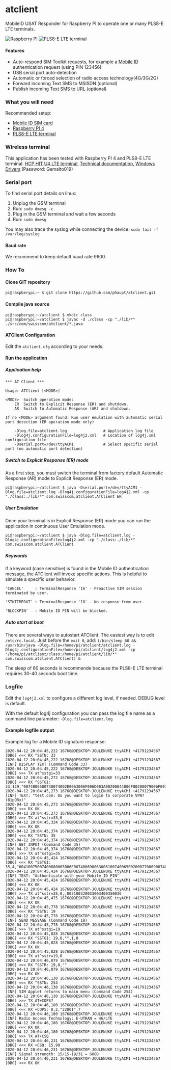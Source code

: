 # atclient
MobileID USAT Responder for Raspberry PI to operate one or many PLS8-E LTE terminals.

![Raspberry PI](img/raspi.jpg?raw=true "Raspberry PI") ![PLS8-E LTE terminal](img/hitu4.jpg?raw=true "HCP HIT wireless terminal")

#### Features

* Auto-respond SIM Toolkit requests, for example a [Mobile ID](https://mobileid.ch) authentication request (using PIN 123456)
* USB serial port auto-detection
* Automatic or forced selection of radio access technology(4G/3G/2G)
* Forward incoming Text SMS to MSISDN (optional)
* Publish incoming Text SMS to URL (optional)

### What you will need
Recommended setup:
* [Mobile ID SIM card](https://mobileid.ch)
* [Raspberry PI 4](https://www.raspberrypi.org/products/raspberry-pi-4-model-b)
* [PLS8-E LTE terminal](http://electronicshcp.com/product/hit-u4-lte)

### Wireless terminal

This application has been tested with Raspberry PI 4 and PLS8-E LTE terminal. [HCP HIT U4 LTE terminal](http://electronicshcp.com/product/hit-u4-lte), [Technical documentation](https://developer.gemalto.com/documentation/pls8-e-technical-documentation), [Windows Drivers](https://files.c-wm.net/index.php/s/GRPgoz5m7a73c54) (Password: Gemalto019)

### Serial port

To find serial port details on linux:

1. Unplug the GSM terminal
2. Run: `sudo dmesg -c`
3. Plug in the GSM terminal and wait a few seconds
4. Run: `sudo dmesg`

You may also trace the syslog while connecting the device: `sudo tail -f /var/log/syslog`

#### Baud rate

We recommend to keep default baud rate 9600. 

### How To

#### Clone GIT repository
`pi@raspberypi:~ $ git clone https://github.com/phaupt/atclient.git`

#### Compile java source
```
pi@raspberypi:~/atclient $ mkdir class
pi@raspberypi:~/atclient $ javac -d ./class -cp "./lib/*" ./src/com/swisscom/atclient/*.java
```

#### ATClient Configuration

Edit the `atclient.cfg` according to your needs.

#### Run the application

##### Application help
```
*** AT Client ***

Usage: ATClient [<MODE>]

<MODE>	Switch operation mode:
	ER	Switch to Explicit Response (ER) and shutdown.
	AR	Switch to Automatic Response (AR) and shutdown.

If no <MODE> argument found: Run user emulation with automatic serial port detection (ER operation mode only)

	-Dlog.file=atclient.log                # Application log file
	-Dlog4j.configurationFile=log4j2.xml   # Location of log4j.xml configuration file
	-Dserial.port=/dev/ttyACM1             # Select specific serial port (no automatic port detection)
```

##### Switch to Explicit Response (ER) mode

As a first step, you must switch the terminal from factory default Automatic Response (AR) mode to Explicit Response (ER) mode.

`pi@raspberypi:~/atclient $ java -Dserial.port=/dev/ttyACM1 -Dlog.file=atclient.log -Dlog4j.configurationFile=log4j2.xml -cp "./class:./lib/*" com.swisscom.atclient.ATClient ER`

##### User Emulation

Once your terminal is in Explicit Response (ER) mode you can run the application in continuous User Emulation mode.

`pi@raspberypi:~/atclient $ java -Dlog.file=atclient.log -Dlog4j.configurationFile=log4j2.xml -cp "./class:./lib/*" com.swisscom.atclient.ATClient`

##### Keywords

If a keyword (case sensitive) is found in the Mobile ID authentication message, the ATClient will invoke specific actions.
This is helpful to simulate a specific user behavior.

`'CANCEL'     : TerminalResponse '16' - Proactive SIM session terminated by user.`

`'STKTIMEOUT' : TerminalResponse '18' - No response from user.`

`'BLOCKPIN'   : Mobile ID PIN will be blocked.`

##### Auto start at boot

There are several ways to autostart ATClient. The easiest way is to edit `/etc/rc.local`. Just before the `exit 0`, add:
`(/bin/sleep 60 && /usr/bin/java -Dlog.file=/home/pi/atclient/atclient.log -Dlog4j.configurationFile=/home/pi/atclient/log4j2.xml -cp "/home/pi/atclient/class:/home/pi/atclient/lib/*" com.swisscom.atclient.ATClient) &`

The sleep of 60 seconds is recommende because the PLS8-E LTE terminal requires 30-40 seconds boot time.

### Logfile

Edit the `log4j2.xml` to configure a different log level, if needed. DEBUG level is default.

With the default log4j configuration you can pass the log file name as a command line parameter: `-Dlog.file=atclient.log`

#### Example logfile output

Example log for a Mobile ID signature response:
```
2020-04-12 20:04:45,222 16768@DESKTOP-JOULENUKE ttyACM1 +41791234567 [DBG] <<< RX ^SSTN: 33
2020-04-12 20:04:45,222 16768@DESKTOP-JOULENUKE ttyACM1 +41791234567 [INF] DISPLAY TEXT (Command Code 33)
2020-04-12 20:04:45,222 16768@DESKTOP-JOULENUKE ttyACM1 +41791234567 [DBG] >>> TX at^sstgi=33
2020-04-12 20:04:45,272 16768@DESKTOP-JOULENUKE ttyACM1 +41791234567 [DBG] <<< RX ^SSTGI: 33,129,"0074006500730074002E0063006F006D003A00200044006F00200079006F0075002000770061006E007400200074006F0020006C006F00670069006E00200074006F00200063006F00720070006F0072006100740065002000560050004E003F002000280038003100700051005200780029",0,1,0
2020-04-12 20:04:45,273 16768@DESKTOP-JOULENUKE ttyACM1 +41791234567 [INF] TEXT: "test.com: Do you want to login to corporate VPN? (81pQRx)"
2020-04-12 20:04:45,273 16768@DESKTOP-JOULENUKE ttyACM1 +41791234567 [DBG] <<< RX OK
2020-04-12 20:04:45,273 16768@DESKTOP-JOULENUKE ttyACM1 +41791234567 [DBG] >>> TX at^sstr=33,0
2020-04-12 20:04:45,324 16768@DESKTOP-JOULENUKE ttyACM1 +41791234567 [DBG] <<< RX OK
2020-04-12 20:04:45,374 16768@DESKTOP-JOULENUKE ttyACM1 +41791234567 [DBG] <<< RX ^SSTN: 35
2020-04-12 20:04:45,374 16768@DESKTOP-JOULENUKE ttyACM1 +41791234567 [INF] GET INPUT (Command Code 35)
2020-04-12 20:04:45,374 16768@DESKTOP-JOULENUKE ttyACM1 +41791234567 [DBG] >>> TX at^sstgi=35
2020-04-12 20:04:45,424 16768@DESKTOP-JOULENUKE ttyACM1 +41791234567 [DBG] <<< RX ^SSTGI: 35,4,"00410075007400680065006E0074006900630061007400650020007700690074006800200079006F007500720020004D006F00620069006C0065002000490044002000500049004E",1,15,"",1,0
2020-04-12 20:04:45,424 16768@DESKTOP-JOULENUKE ttyACM1 +41791234567 [INF] TEXT: "Authenticate with your Mobile ID PIN"
2020-04-12 20:04:45,424 16768@DESKTOP-JOULENUKE ttyACM1 +41791234567 [DBG] <<< RX OK
2020-04-12 20:04:45,424 16768@DESKTOP-JOULENUKE ttyACM1 +41791234567 [DBG] >>> TX at^sstr=35,0,,003100320033003400350036
2020-04-12 20:04:45,475 16768@DESKTOP-JOULENUKE ttyACM1 +41791234567 [DBG] <<< RX OK
2020-04-12 20:04:45,778 16768@DESKTOP-JOULENUKE ttyACM1 +41791234567 [DBG] <<< RX ^SSTN: 19
2020-04-12 20:04:45,778 16768@DESKTOP-JOULENUKE ttyACM1 +41791234567 [INF] SEND MESSAGE (Command Code 19)
2020-04-12 20:04:45,778 16768@DESKTOP-JOULENUKE ttyACM1 +41791234567 [DBG] >>> TX at^sstgi=19
2020-04-12 20:04:45,828 16768@DESKTOP-JOULENUKE ttyACM1 +41791234567 [DBG] <<< RX ^SSTGI: 19,0,"",1,0
2020-04-12 20:04:45,828 16768@DESKTOP-JOULENUKE ttyACM1 +41791234567 [DBG] <<< RX OK
2020-04-12 20:04:45,828 16768@DESKTOP-JOULENUKE ttyACM1 +41791234567 [DBG] >>> TX at^sstr=19,0
2020-04-12 20:04:46,079 16768@DESKTOP-JOULENUKE ttyACM1 +41791234567 [DBG] <<< RX ^SSTR: 19,0,""
2020-04-12 20:04:46,079 16768@DESKTOP-JOULENUKE ttyACM1 +41791234567 [DBG] <<< RX OK
2020-04-12 20:04:46,130 16768@DESKTOP-JOULENUKE ttyACM1 +41791234567 [DBG] <<< RX ^SSTN: 254
2020-04-12 20:04:46,130 16768@DESKTOP-JOULENUKE ttyACM1 +41791234567 [INF] SIM Applet returns to main menu (Command Code 254)
2020-04-12 20:04:46,130 16768@DESKTOP-JOULENUKE ttyACM1 +41791234567 [DBG] >>> TX AT+COPS?
2020-04-12 20:04:46,180 16768@DESKTOP-JOULENUKE ttyACM1 +41791234567 [DBG] <<< RX +COPS: 0,2,"22801",7
2020-04-12 20:04:46,180 16768@DESKTOP-JOULENUKE ttyACM1 +41791234567 [INF] Radio Access Technology: E-UTRAN = 4G/LTE
2020-04-12 20:04:46,180 16768@DESKTOP-JOULENUKE ttyACM1 +41791234567 [DBG] <<< RX OK
2020-04-12 20:04:46,180 16768@DESKTOP-JOULENUKE ttyACM1 +41791234567 [DBG] >>> TX AT+CSQ
2020-04-12 20:04:46,231 16768@DESKTOP-JOULENUKE ttyACM1 +41791234567 [DBG] <<< RX +CSQ: 15,99
2020-04-12 20:04:46,231 16768@DESKTOP-JOULENUKE ttyACM1 +41791234567 [INF] Signal strength: 15/15-19/31 = GOOD
2020-04-12 20:04:46,231 16768@DESKTOP-JOULENUKE ttyACM1 +41791234567 [DBG] <<< RX OK

```
